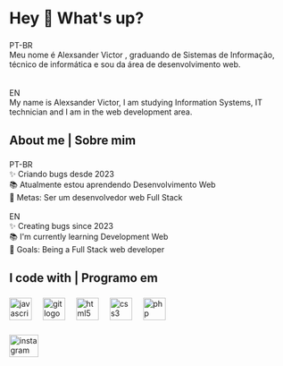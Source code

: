 <h1 align="left">Hey 👋 What's up?</h1>

###

<p align="left">PT-BR<br>Meu nome é Alexsander Victor , graduando de Sistemas de Informação, técnico de informática e sou da área de desenvolvimento web.<br><br><br>EN<br>My name is Alexsander Victor, I am studying Information Systems, IT technician and I am in the web development area.</p>

###

<h2 align="left">About me | Sobre mim</h2>

###

<p align="left">PT-BR<br>✨ Criando bugs desde 2023<br>📚 Atualmente estou aprendendo Desenvolvimento Web<br>🎯 Metas: Ser um desenvolvedor web Full Stack<br><br>EN<br>✨ Creating bugs since 2023<br>📚 I'm currently learning Development Web<br>🎯 Goals: Being a Full Stack web developer</p>

###

<h2 align="left">I code with | Programo em</h2>

###

<div align="left">
  <img src="https://cdn.jsdelivr.net/gh/devicons/devicon/icons/javascript/javascript-original.svg" height="40" alt="javascript logo"  />
  <img width="12" />
  <img src="https://cdn.jsdelivr.net/gh/devicons/devicon/icons/git/git-original.svg" height="40" alt="git logo"  />
  <img width="12" />
  <img src="https://cdn.jsdelivr.net/gh/devicons/devicon/icons/html5/html5-original.svg" height="40" alt="html5 logo"  />
  <img width="12" />
  <img src="https://cdn.jsdelivr.net/gh/devicons/devicon/icons/css3/css3-original.svg" height="40" alt="css3 logo"  />
  <img width="12" />
  <img src="https://cdn.jsdelivr.net/gh/devicons/devicon/icons/php/php-original.svg" height="40" alt="php logo"  />
</div>

###

<div align="left">
  <a href="https://www.instagram.com/victwzin/" target="_blank">
    <img src="https://raw.githubusercontent.com/maurodesouza/profile-readme-generator/master/src/assets/icons/social/instagram/default.svg" width="52" height="40" alt="instagram logo"  />
  </a>
</div>



